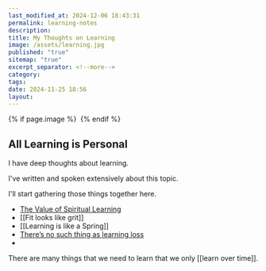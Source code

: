 ```yaml
---
last_modified_at: 2024-12-06 18:43:31
permalink: learning-notes
description: 
title: My Thoughts on Learning
image: /assets/learning.jpg
published: "true"
sitemap: "true"
excerpt_separator: <!--more-->
category: 
tags: 
date: 2024-11-25 18:56
layout:
---
```



{% if page.image %} <img src="{{ page.image }}" alt=""> {% endif %}

## All Learning is Personal

I have deep thoughts about learning. 

I've written and spoken extensively about this topic. 

I'll start gathering those things together here. 

- [The Value of Spiritual Learning](https://jethro.site/2023/10/09/the-value-of-spiritual-learning/)
- [[Fit looks like grit]]
- [[Learning is like a Spring]]
- [There’s no such thing as learning loss](https://jethro.site/learning/2021/03/05/What-Learning-Looks-Like/)
- 

There are many things that we need to learn that we only [[learn over time]]. 
